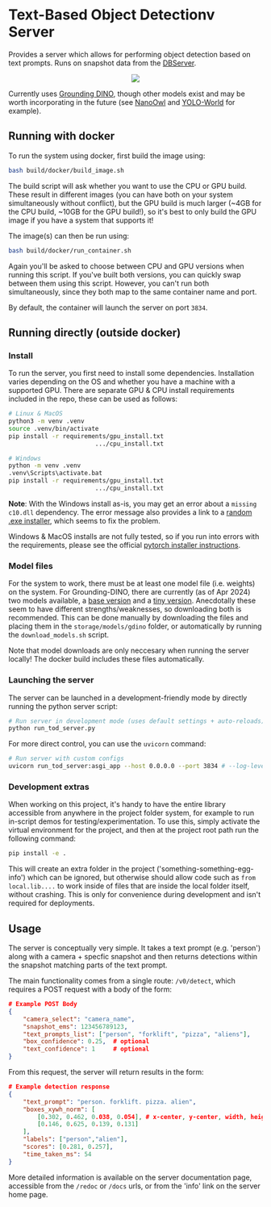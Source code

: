 # Text-Based Object Detectionv Server

Provides a server which allows for performing object detection based on text prompts. Runs on snapshot data from the [DBServer](https://github.com/pacefactory/scv2_dbserver).

<p align="center">
  <img src=".readme_assets/turtle_example.webp">
</p>


Currently uses [Grounding DINO](https://github.com/IDEA-Research/GroundingDINO), though other models exist and may be worth incorporating in the future (see [NanoOwl](https://github.com/NVIDIA-AI-IOT/nanoowl) and [YOLO-World](https://github.com/AILab-CVC/YOLO-World) for example).


## Running with docker

To run the system using docker, first build the image using:
```bash
bash build/docker/build_image.sh
```
The build script will ask whether you want to use the CPU or GPU build. These result in different images (you can have both on your system simultaneously without conflict), but the GPU build is much larger (~4GB for the CPU build, ~10GB for the GPU build!), so it's best to only build the GPU image if you have a system that supports it!

The image(s) can then be run using:
```bash
bash build/docker/run_container.sh
```
Again you'll be asked to choose between CPU and GPU versions when running this script. If you've built both versions, you can quickly swap between them using this script. However, you can't run both simultaneously, since they both map to the same container name and port.

By default, the container will launch the server on port `3834`.

## Running directly (outside docker)

### Install

To run the server, you first need to install some dependencies. Installation varies depending on the OS and whether you have a machine with a supported GPU. There are separate GPU & CPU install requirements included in the repo, these can be used as follows:

```bash
# Linux & MacOS
python3 -m venv .venv
source .venv/bin/activate
pip install -r requirements/gpu_install.txt
                        .../cpu_install.txt

# Windows
python -m venv .venv
.venv\Scripts\activate.bat
pip install -r requirements/gpu_install.txt
                        .../cpu_install.txt
```

**Note**: With the Windows install as-is, you may get an error about a `missing c10.dll` dependency. The error message also provides a link to a [random .exe installer](https://aka.ms/vs/16/release/vc_redist.x64.exe), which seems to fix the problem.

Windows & MacOS installs are not fully tested, so if you run into errors with the requirements, please see the official [pytorch installer instructions](https://pytorch.org/get-started/locally/).


### Model files

For the system to work, there must be at least one model file (i.e. weights) on the system. For Grounding-DINO, there are currently (as of Apr 2024) two models available, a [base version](https://github.com/IDEA-Research/GroundingDINO/releases/tag/v0.1.0-alpha2) and a [tiny version](https://github.com/IDEA-Research/GroundingDINO/releases/tag/v0.1.0-alpha). Anecdotally these seem to have different strengths/weaknesses, so downloading both is recommended. This can be done manually by downloading the files and placing them in the `storage/models/gdino` folder, or automatically by running the `download_models.sh` script.

Note that model downloads are only neccesary when running the server locally! The docker build includes these files automatically.

### Launching the server

The server can be launched in a development-friendly mode by directly running the python server script:
```bash
# Run server in development mode (uses default settings + auto-reloads)
python run_tod_server.py
```

For more direct control, you can use the `uvicorn` command:
```bash
# Run server with custom configs
uvicorn run_tod_server:asgi_app --host 0.0.0.0 --port 3834 # --log-level debug --reload
```

### Development extras

When working on this project, it's handy to have the entire library accessible from anywhere in the project folder system, for example to run in-script demos for testing/experimentation. To use this, simply activate the virtual environment for the project, and then at the project root path run the following command:
```bash
pip install -e .
```

This will create an extra folder in the project ('something-something-egg-info') which can be ignored, but otherwise should allow code such as `from local.lib....` to work inside of files that are inside the local folder itself, without crashing. This is only for convenience during development and isn't required for deployments.


## Usage

The server is conceptually very simple. It takes a text prompt (e.g. 'person') along with a camera + specfic snapshot and then returns detections within the snapshot matching parts of the text prompt.

The main functionality comes from a single route: `/v0/detect`, which requires a POST request with a body of the form:

```json
# Example POST Body
{
    "camera_select": "camera_name",
    "snapshot_ems": 123456789123,
    "text_prompts_list": ["person", "forklift", "pizza", "aliens"],
    "box_confidence": 0.25,  # optional
    "text_confidence": 1     # optional
}
```

From this request, the server will return results in the form:
```json
# Example detection response
{
    "text_prompt": "person. forklift. pizza. alien",
    "boxes_xywh_norm": [
        [0.302, 0.462, 0.038, 0.054], # x-center, y-center, width, height
        [0.146, 0.625, 0.139, 0.131]
    ],
    "labels": ["person","alien"],
    "scores": [0.281, 0.257],
    "time_taken_ms": 54
}
```

More detailed information is available on the server documentation page, accessible from the `/redoc` or `/docs` urls, or from the 'info' link on the server home page.
